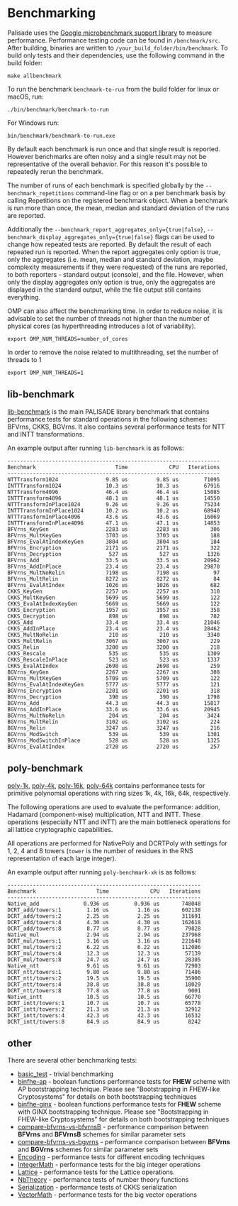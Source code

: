 # Benchmarking

Palisade uses the [Google microbenchmark support library](https://github.com/google/benchmark#running-benchmarks) to measure performance. Performance testing code can be found in `/benchmark/src`. After building, binaries are written to `/your_build_folder/bin/benchmark`. To build only tests and their dependencies, use the following command in the build folder:

```
make allbenchmark
```

To run the benchmark `benchmark-to-run` from the build folder for linux or macOS, run:

```
./bin/benchmark/benchmark-to-run
```

For Windows run:

 ```
 bin/benchmark/benchmark-to-run.exe
 ```

By default each benchmark is run once and that single result is reported. However benchmarks are often noisy and a single result may not be representative of the overall behavior. For this reason it's possible to repeatedly rerun the benchmark.

The number of runs of each benchmark is specified globally by the `--benchmark_repetitions` command-line flag or on a per benchmark basis by calling Repetitions on the registered benchmark object. When a benchmark is run more than once, the mean, median and standard deviation of the runs are reported.

Additionally the `--benchmark_report_aggregates_only={true|false}`, `--benchmark_display_aggregates_only={true|false}` flags can be used to change how repeated tests are reported. By default the result of each repeated run is reported. When the report aggregates only option is true, only the aggregates (i.e. mean, median and standard deviation, maybe complexity measurements if they were requested) of the runs are reported, to both reporters - standard output (console), and the file. However, when only the display aggregates only option is true, only the aggregates are displayed in the standard output, while the file output still contains everything.

OMP can also affect the benchmarking time. In order to reduce noise, it is advisable to set the number of threads not higher than the number of physical cores (as hyperthreading introduces a lot of variability).

```
export OMP_NUM_THREADS=number_of_cores
```

In order to remove the noise related to multithreading, set the number of threads to 1

```
export OMP_NUM_THREADS=1
```

## lib-benchmark

[lib-benchmark](lib-benchmark.cpp) is the main PALISADE library benchmark that contains performance tests for standard operations in the following schemes: BFVrns, CKKS, BGVrns. It also contains several performance tests for NTT and INTT transformations.

An example output after running `lib-benchmark` is as follows:

```
-------------------------------------------------------------------
Benchmark                         Time             CPU   Iterations
-------------------------------------------------------------------
NTTTransform1024               9.85 us         9.85 us        71095
INTTTransform1024              10.3 us         10.3 us        67916
NTTTransform4096               46.4 us         46.4 us        15085
INTTTransform4096              48.1 us         48.1 us        14550
NTTTransformInPlace1024        9.26 us         9.26 us        75234
INTTTransformInPlace1024       10.2 us         10.2 us        68940
NTTTransformInPlace4096        43.6 us         43.6 us        16069
INTTTransformInPlace4096       47.1 us         47.1 us        14853
BFVrns_KeyGen                  2283 us         2283 us          306
BFVrns_MultKeyGen              3703 us         3703 us          188
BFVrns_EvalAtIndexKeyGen       3804 us         3804 us          184
BFVrns_Encryption              2171 us         2171 us          322
BFVrns_Decryption               527 us          527 us         1326
BFVrns_Add                     33.5 us         33.5 us        20962
BFVrns_AddInPlace              23.4 us         23.4 us        29870
BFVrns_MultNoRelin             7198 us         7198 us           97
BFVrns_MultRelin               8272 us         8272 us           84
BFVrns_EvalAtIndex             1026 us         1026 us          682
CKKS_KeyGen                    2257 us         2257 us          310
CKKS_MultKeyGen                5699 us         5699 us          122
CKKS_EvalAtIndexKeyGen         5669 us         5669 us          122
CKKS_Encryption                1957 us         1957 us          358
CKKS_Decryption                 898 us          898 us          782
CKKS_Add                       33.4 us         33.4 us        21046
CKKS_AddInPlace                23.4 us         23.4 us        28462
CKKS_MultNoRelin                210 us          210 us         3340
CKKS_MultRelin                 3067 us         3067 us          229
CKKS_Relin                     3200 us         3200 us          218
CKKS_Rescale                    535 us          535 us         1309
CKKS_RescaleInPlace             523 us          523 us         1337
CKKS_EvalAtIndex               2698 us         2698 us          259
BGVrns_KeyGen                  2267 us         2267 us          308
BGVrns_MultKeyGen              5709 us         5709 us          122
BGVrns_EvalAtIndexKeyGen       5777 us         5777 us          121
BGVrns_Encryption              2201 us         2201 us          318
BGVrns_Decryption               390 us          390 us         1798
BGVrns_Add                     44.3 us         44.3 us        15817
BGVrns_AddInPlace              33.6 us         33.6 us        20945
BGVrns_MultNoRelin              204 us          204 us         3424
BGVrns_MultRelin               3102 us         3102 us          224
BGVrns_Relin                   3247 us         3247 us          216
BGVrns_ModSwitch                539 us          539 us         1301
BGVrns_ModSwitchInPlace         528 us          528 us         1325
BGVrns_EvalAtIndex             2720 us         2720 us          257
```

## poly-benchmark

[poly-1k](poly-benchmark-1k.cpp), [poly-4k](poly-benchmark-4k.cpp), [poly-16k](poly-benchmark-16k.cpp), [poly-64k](poly-test-64k.cpp)
contains performance tests for primitive polynomial operations with ring sizes 1k, 4k, 16k, 64k, respectively.

The following operations are used to evaluate the performance: addition, Hadamard (component-wise) multiplication, NTT and INTT. These operations (especially NTT and iNTT) are the main bottleneck operations for all lattice cryptographic capabilities.

All operations are performed for NativePoly and DCRTPoly with settings for 1, 2, 4 and 8 towers (`tower` is the number of residues in the RNS representation of each large integer).

An example output after running `poly-benchmark-xk` is as follows:

```
-------------------------------------------------------------
Benchmark                   Time             CPU   Iterations
-------------------------------------------------------------
Native_add              0.936 us        0.936 us       748048
DCRT_add/towers:1        1.16 us         1.16 us       602138
DCRT_add/towers:2        2.25 us         2.25 us       311691
DCRT_add/towers:4        4.30 us         4.30 us       162618
DCRT_add/towers:8        8.77 us         8.77 us        79828
Native_mul               2.94 us         2.94 us       237968
DCRT_mul/towers:1        3.16 us         3.16 us       221648
DCRT_mul/towers:2        6.22 us         6.22 us       112086
DCRT_mul/towers:4        12.3 us         12.3 us        57139
DCRT_mul/towers:8        24.7 us         24.7 us        28305
Native_ntt               9.61 us         9.61 us        72903
DCRT_ntt/towers:1        9.80 us         9.80 us        71486
DCRT_ntt/towers:2        19.5 us         19.5 us        35900
DCRT_ntt/towers:4        38.8 us         38.8 us        18029
DCRT_ntt/towers:8        77.8 us         77.8 us         9001
Native_intt              10.5 us         10.5 us        66770
DCRT_intt/towers:1       10.7 us         10.7 us        65778
DCRT_intt/towers:2       21.3 us         21.3 us        32912
DCRT_intt/towers:4       42.3 us         42.3 us        16532
DCRT_intt/towers:8       84.9 us         84.9 us         8242
```

## other

There are several other benchmarking tests:

* [basic_test](basic_test.cpp) - trivial benchmarking
* [binfhe-ap](binfhe-ap.cpp) - boolean functions performance tests for **FHEW** scheme with AP bootstrapping technique. Please see "Bootstrapping in FHEW-like Cryptosystems" for details on both bootstrapping techniques
* [binfhe-ginx](binfhe-ginx.cpp) - boolean functions performance tests for **FHEW** scheme with GINX bootstrapping technique. Please see "Bootstrapping in FHEW-like Cryptosystems" for details on both bootstrapping techniques
* [compare-bfvrns-vs-bfvrnsB](compare-bfvrns-vs-bfvrnsB.cpp) - performance comparison between **BFVrns** and **BFVrnsB** schemes for similar parameter sets
* [compare-bfvrns-vs-bgvrns](compare-bfvrns-vs-bgvrns.cpp) - performance comparison between **BFVrns** and **BGVrns** schemes for similar parameter sets
* [Encoding](Encoding.cpp) - performance tests for different encoding techniques
* [IntegerMath](IntegerMath.cpp) - performance tests for the big integer operations
* [Lattice](Lattice.cpp) - performance tests for the Lattice operations.
* [NbTheory](NbTheory.cpp) - performance tests of number theory functions
* [Serialization](serialize-ckks.cpp) - performance tests of CKKS serialization
* [VectorMath](VectorMath.cpp) - performance tests for the big vector operations
